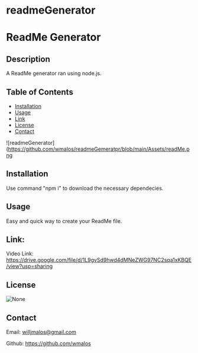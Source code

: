# readmeGenerator
# ReadMe Generator

## Description
A ReadMe generator ran using node.js.

## Table of Contents
- [Installation](#installation)
- [Usage](#usage)
- [Link](#link)
- [License](#license)
- [Contact](#contact)

![readmeGenerator](https://github.com/wmalos/readmeGemeratpr/blob/main/Assets/readMe.png


## Installation
Use command "npm i" to download the necessary dependecies.

## Usage
Easy and quick way to create your ReadMe file.

## Link:
Video Link: https://drive.google.com/file/d/1L9gvSd9hwd4dMNeZWG97NC2sqa1xKBQE/view?usp=sharing

## License
![None](https://https://img.shields.io/badge/license-None-lightgrey)

## Contact
Email: willjmalos@gmail.com

Github: https://github.com/wmalos


